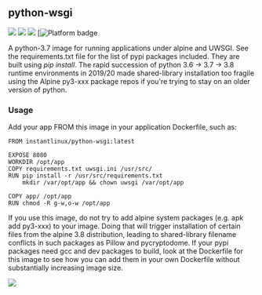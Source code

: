 ## python-wsgi
[![](https://images.microbadger.com/badges/version/instantlinux/python-wsgi.svg)](https://microbadger.com/images/instantlinux/python-wsgi "Version badge") [![](https://images.microbadger.com/badges/image/instantlinux/python-wsgi.svg)](https://microbadger.com/images/instantlinux/python-wsgi "Image badge") [![](https://images.microbadger.com/badges/commit/instantlinux/python-wsgi.svg)](https://microbadger.com/images/instantlinux/python-wsgi "Commit badge") [![](https://img.shields.io/badge/platform-amd64%20arm64%20arm%2Fv6%20arm%2Fv7-blue "Platform badge")

A python-3.7 image for running applications under alpine and UWSGI. See the requirements.txt file for the list of pypi packages included. They are built using _pip install_. The rapid succession of python 3.6 -> 3.7 -> 3.8 runtime environments in 2019/20 made shared-library installation too fragile using the Alpine py3-xxx package repos if you're trying to stay on an older version of python.

### Usage
Add your app FROM this image in your application Dockerfile, such as:
```
FROM instantlinux/python-wsgi:latest

EXPOSE 8080
WORKDIR /opt/app
COPY requirements.txt uwsgi.ini /usr/src/
RUN pip install -r /usr/src/requirements.txt
    mkdir /var/opt/app && chown uwsgi /var/opt/app

COPY app/ /opt/app
RUN chmod -R g-w,o-w /opt/app
```

If you use this image, do not try to add alpine system packages (e.g. apk add py3-xxx) to your image. Doing that will trigger installation of certain files from the alpine 3.8 distribution, leading to shared-library filename conflicts in such packages as Pillow and pycryptodome. If your pypi packages need gcc and dev packages to build, look at the Dockerfile for this image to see how you can add them in your own Dockerfile without substantially increasing image size.

[![](https://images.microbadger.com/badges/license/instantlinux/python-wsgi.svg)](https://microbadger.com/images/instantlinux/python-wsgi "License badge")
